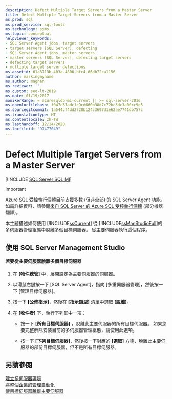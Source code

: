 ```yaml
---
description: Defect Multiple Target Servers from a Master Server
title: Defect Multiple Target Servers from a Master Server
ms.prod: sql
ms.prod_service: sql-tools
ms.technology: ssms
ms.topic: conceptual
helpviewer_keywords:
- SQL Server Agent jobs, target servers
- target servers [SQL Server], defecting
- SQL Server Agent jobs, master servers
- master servers [SQL Server], defecting target servers
- defecting target servers
- multiple target server defections
ms.assetid: 61a3713b-403a-4806-bfc4-66db72ca1156
author: markingmyname
ms.author: maghan
ms.reviewer: ''
ms.custom: seo-lt-2019
ms.date: 01/19/2017
monikerRange: = azuresqldb-mi-current || >= sql-server-2016
ms.openlocfilehash: f047c57adc1c9cd660b38d7c72bc5dc3a00cc9e5
ms.sourcegitcommit: 1a544cf4dd2720b124c3697d1e62ae7741db757c
ms.translationtype: HT
ms.contentlocale: zh-TW
ms.lasthandoff: 12/14/2020
ms.locfileid: "97477049"
---
```

# <a name="defect-multiple-target-servers-from-a-master-server"></a>Defect Multiple Target Servers from a Master Server

[!INCLUDE [SQL Server SQL MI](../../includes/applies-to-version/sql-asdbmi.md)]

> [!IMPORTANT]  
> [Azure SQL 受控執行個體](/azure/azure-sql/managed-instance/sql-managed-instance-paas-overview)目前支援多數 (但非全部) 的 SQL Server Agent 功能。 如需詳細資料，請參閱[來自 SQL Server 的 Azure SQL 受控執行個體](/azure/sql-database/sql-database-managed-instance-transact-sql-information#sql-server-agent) \(部分機器翻譯\)。

本主題描述如何使用 [!INCLUDE[ssCurrent](../../includes/sscurrent-md.md)] 從 [!INCLUDE[ssManStudioFull](../../includes/ssmanstudiofull-md.md)]的多伺服器管理組態中脫離多個目標伺服器。 從主要伺服器執行這個程序。  
  
## <a name="using-sql-server-management-studio"></a><a name="SSMSProcedure"></a>使用 SQL Server Management Studio  
  
#### <a name="to-defect-multiple-target-servers-from-a-master-server"></a>若要從主要伺服器脫離多個目標伺服器  
  
1.  在 **[物件總管]** 中，展開設定為主要伺服器的伺服器。  
  
2.  以滑鼠右鍵按一下 [SQL Server Agent]，指向 [多重伺服器管理]，然後按一下 [管理目標伺服器]。  
  
3.  按一下 **[公佈指示]**，然後在 **[指示類型]** 清單中選取 **[脫離]**。  
  
4.  在 **[收件者]** 下，執行下列其中一項：  
  
    -   按一下 **[所有目標伺服器]** ，脫離此主要伺服器的所有目標伺服器。 如果您要完整解除安裝目前的多伺服器管理組態，請使用此選項。  
  
    -   按一下 **[下列目標伺服器]**，然後按一下對應的 **[選取]** 方塊，脫離此主要伺服器的部份目標伺服器，但不是所有目標伺服器。  
  
## <a name="see-also"></a>另請參閱  
[建立多伺服器環境](../../ssms/agent/create-a-multiserver-environment.md)  
[將整個企業的管理自動化](../../ssms/agent/automated-administration-across-an-enterprise.md)  
[使目標伺服器脫離主要伺服器](../../ssms/agent/defect-a-target-server-from-a-master-server.md)  
